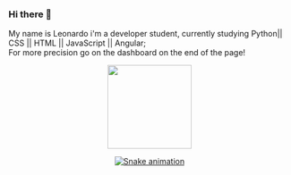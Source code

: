 ### Hi there 👋

My name is Leonardo i'm a developer student, currently studying Python|| CSS || HTML || JavaScript || Angular;<br>
For more precision go on the dashboard on the end of the page!

<div align="center">
  <a href="https://github.com/leowitcroz">
  <img height="150em" src="https://github-readme-stats.vercel.app/api?username=leowitcroz&show_icons=true&theme=dracula"/>

  ![Snake animation](https://github.com/leowitcroz/leowitcroz/blob/output/github-contribution-grid-snake.svg)
</div>
